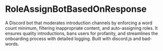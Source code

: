 # RoleAssignBotBasedOnResponse
A Discord bot that moderates introduction channels by enforcing a word count minimum, filtering inappropriate content, and auto-assigning roles. It ensures quality introductions, bans users for profanity, and streamlines the onboarding process with detailed logging. Built with discord.js and bad-words.
